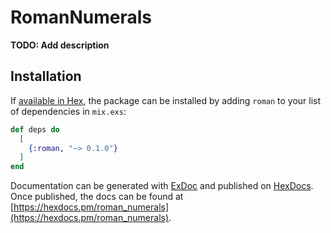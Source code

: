# RomanNumerals

**TODO: Add description**

## Installation

If [available in Hex](https://hex.pm/docs/publish), the package can be installed
by adding `roman` to your list of dependencies in `mix.exs`:

```elixir
def deps do
  [
    {:roman, "~> 0.1.0"}
  ]
end
```

Documentation can be generated with [ExDoc](https://github.com/elixir-lang/ex_doc)
and published on [HexDocs](https://hexdocs.pm). Once published, the docs can
be found at [https://hexdocs.pm/roman_numerals](https://hexdocs.pm/roman_numerals).

